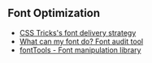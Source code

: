 ## Font Optimization
- [CSS Tricks's font delivery strategy](https://www.zachleat.com/web/css-tricks-web-fonts/)
- [What can my font do? Font audit tool](https://wakamaifondue.com/)
- [fontTools - Font manipulation library](https://github.com/fonttools/fonttools)
